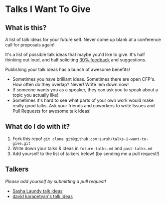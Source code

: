 # Talks I Want To Give

## What is this?

A list of talk ideas for your future self. Never come up blank at a conference call for proposals again! 

It's a list of possible talk ideas that maybe you'd like to give. It's half thinking out loud, and half soliciting [30% feedback](http://blog.42floors.com/thirty-percent-feedback/) and suggestions. 

Publishing your talk ideas has a bunch of awesome benefits! 

- Sometimes you have brilliant ideas. Sometimes there are open CFP's. How often do they overlap? Never! Write 'em down now!
- If someone wants you as a speaker, they can ask you to speak about a topic you actually like! 
- Sometimes it's hard to see what parts of your own work would make really good talks. Ask your friends and coworkers to write Issues and Pull Requests for awesome talk ideas!

## What do I do with it?

1. Fork this repo! `git clone git@github.com:sursh/talks-i-want-to-give.git` 
2. Write down your talks & ideas in `future-talks.md` and `past-talks.md`
2. Add yourself to the list of talkers below! (by sending me a pull request!)

## Talkers

_Please add yourself by submitting a pull request!_

- [Sasha Laundy talk ideas](http://github.com/sursh)
- [david karapetyan's talk ideas](https://github.com/davidk01/talks-i-want-to-give/)